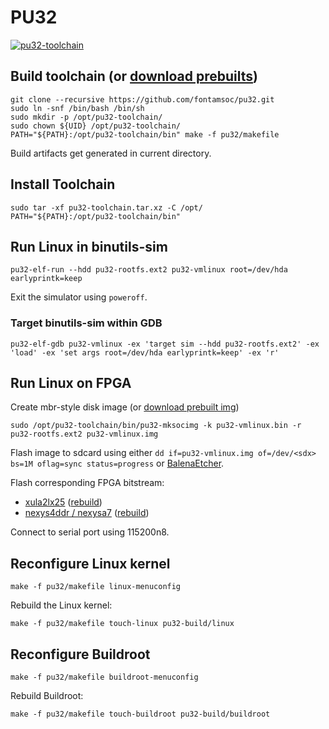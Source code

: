 # PU32
[![pu32-toolchain](https://github.com/fontamsoc/pu32/actions/workflows/release.yml/badge.svg)](https://github.com/fontamsoc/pu32/actions/workflows/release.yml)

## Build toolchain (or [download prebuilts](https://github.com/fontamsoc/pu32/releases/latest))

	git clone --recursive https://github.com/fontamsoc/pu32.git
	sudo ln -snf /bin/bash /bin/sh
	sudo mkdir -p /opt/pu32-toolchain/
	sudo chown ${UID} /opt/pu32-toolchain/
	PATH="${PATH}:/opt/pu32-toolchain/bin" make -f pu32/makefile

Build artifacts get generated in current directory.

## Install Toolchain

	sudo tar -xf pu32-toolchain.tar.xz -C /opt/
	PATH="${PATH}:/opt/pu32-toolchain/bin"

## Run Linux in binutils-sim

	pu32-elf-run --hdd pu32-rootfs.ext2 pu32-vmlinux root=/dev/hda earlyprintk=keep

Exit the simulator using `poweroff`.

### Target binutils-sim within GDB

	pu32-elf-gdb pu32-vmlinux -ex 'target sim --hdd pu32-rootfs.ext2' -ex 'load' -ex 'set args root=/dev/hda earlyprintk=keep' -ex 'r'

## Run Linux on FPGA

Create mbr-style disk image (or [download prebuilt img](https://github.com/fontamsoc/pu32/releases/latest))

	sudo /opt/pu32-toolchain/bin/pu32-mksocimg -k pu32-vmlinux.bin -r pu32-rootfs.ext2 pu32-vmlinux.img

Flash image to sdcard using either `dd if=pu32-vmlinux.img of=/dev/<sdx> bs=1M oflag=sync status=progress` or [BalenaEtcher](https://www.balena.io/etcher).

Flash corresponding FPGA bitstream:
- [xula2lx25](xula2lx25.bit) ([rebuild](https://github.com/fontamsoc/hw/tree/master/pu32-xula2lx25/ise))
- [nexys4ddr / nexysa7](nexys4ddr.bit) ([rebuild](https://github.com/fontamsoc/hw/tree/master/pu32-nexys4ddr/vivado))

Connect to serial port using 115200n8.

## Reconfigure Linux kernel

	make -f pu32/makefile linux-menuconfig

Rebuild the Linux kernel:

	make -f pu32/makefile touch-linux pu32-build/linux

## Reconfigure Buildroot

	make -f pu32/makefile buildroot-menuconfig

Rebuild Buildroot:

	make -f pu32/makefile touch-buildroot pu32-build/buildroot
